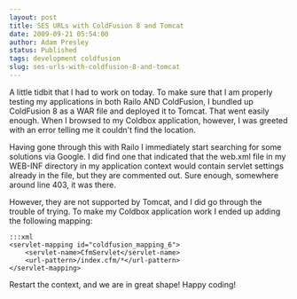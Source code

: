```yaml
---
layout: post
title: SES URLs with ColdFusion 8 and Tomcat
date: 2009-09-21 05:54:00
author: Adam Presley
status: Published
tags: development coldfusion
slug: ses-urls-with-coldfusion-8-and-tomcat
---
```


A little tidbit that I had to work on today. To make sure that I am
properly testing my applications in both Railo AND ColdFusion, I bundled
up ColdFusion 8 as a WAR file and deployed it to Tomcat. That went
easily enough. When I browsed to my Coldbox application, however, I was
greeted with an error telling me it couldn't find the location.

Having gone through this with Railo I immediately start searching for
some solutions via Google. I did find one that indicated that the
web.xml file in my WEB-INF directory in my application context would
contain servlet settings already in the file, but they are commented
out. Sure enough, somewhere around line 403, it was there.

However, they are not supported by Tomcat, and I did go through the
trouble of trying. To make my Coldbox application work I ended up adding
the following mapping:

	:::xml
	<servlet-mapping id="coldfusion_mapping_6">
		<servlet-name>CfmServlet</servlet-name>
		<url-pattern>/index.cfm/*</url-pattern>
	</servlet-mapping>

Restart the context, and we are in great shape! Happy coding!
